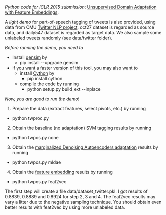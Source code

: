 *Python code for ICLR 2015 submission*: [Unsupervised Domain Adaptation with Feature Embeddings](http://arxiv.org/pdf/1412.4385v1.pdf).

A *light demo* for part-of-speech tagging of tweets is also provided, using data from CMU [Twitter NLP project](https://github.com/brendano/ark-tweet-nlp/). oct27 dataset is regarded as source data, and daily547 dataset is regarded as target data. We also sample some unlabeled tweets randomly (see data/twitter folder).

*Before running the demo, you need to*

* Install [gensim](https://github.com/piskvorky/gensim) by 
  * pip install --upgrade gensim 
* If you want a faster version of this tool, you may also want to 
  * install [Cython](http://cython.org/) by
    * pip install cython 
  * compile the code by running 
    * python setup.py build_ext --inplace


*Now, you are good to run the demo!*

1. Prepare the data (extract features, select pivots, etc.) by running
  * python twproc.py
2. Obtain the baseline (no adaptation) SVM tagging results by running
  * python twpos.py none
3. Obtain the [marginalized Denoising Autoencoders adaptation](http://www.cc.gatech.edu/~yyang319/download/yang-acl-2014.pdf) results by running
  * python twpos.py mldae
4. Obtain the [feature embedding](http://arxiv.org/pdf/1412.4385v1.pdf) results by running
  * python twpos.py feat2vec
  
  
The first step will create a file data/dataset_twitter.pkl. I got results of 0.8839, 0.8889 and 0.8924 for step 2, 3 and 4. The feat2vec results may vary a litter due to the negative sampling technique. You should obtain even better results with feat2vec by using more unlabeled data.
